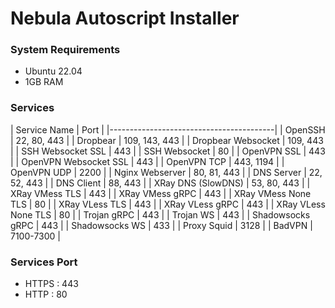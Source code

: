 # Nebula Autoscript Installer
### System Requirements
- Ubuntu 22.04
- 1GB RAM

### Services
|      Service Name      |      Port      |
|-----------------------------------------|
| OpenSSH                | 22, 80, 443    |
| Dropbear               | 109, 143, 443  |
| Dropbear Websocket     | 109, 443       |
| SSH Websocket SSL      | 443            |
| SSH Websocket          | 80             |
| OpenVPN SSL            | 443            |
| OpenVPN Websocket SSL  | 443            |
| OpenVPN TCP            | 443, 1194      |
| OpenVPN UDP            | 2200           |
| Nginx Webserver        | 80, 81, 443    |
| DNS Server             | 22, 52, 443    |
| DNS Client             | 88, 443        |
| XRay DNS (SlowDNS)     | 53, 80, 443    |
| XRay VMess TLS         | 443            |
| XRay VMess gRPC        | 443            |
| XRay VMess None TLS    | 80             |
| XRay VLess TLS         | 443            |
| XRay VLess gRPC        | 443            |
| XRay VLess None TLS    | 80             |
| Trojan gRPC            | 443            |
| Trojan WS              | 443            |
| Shadowsocks gRPC       | 443            |
| Shadowsocks WS         | 433            |
| Proxy Squid            | 3128           |
| BadVPN                 | 7100-7300      |

### Services Port
- HTTPS : 443
- HTTP  : 80